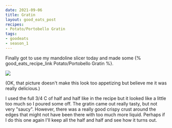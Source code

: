 ```yaml
---
date: 2021-09-06
title: Gratin
layout: good_eats_post
recipes:
- Potato/Portobello Gratin
tags:
- goodeats
- season_1
---
```


Finally got to use my mandoline slicer today and made some
{% good_eats_recipe_link Potato/Portobello Gratin %}.

<a href="https://photos.google.com/share/AF1QipMHIz7Pm-kIpRUhE9VkWVn-m394dKRKFkZoFNaIFwmu0w42rl_7eTGxPr3QaFEaXw/photo/AF1QipNY2hsTOsqoAiRQifL6_LaJDFozrWWVYM86iV88?key=V25lYkxNdzB2R0I5SHVPWmc5cDhDTVUtUkZWcXNR"><img src="https://lh3.googleusercontent.com/pw/AM-JKLXKckU1LdAOgOpSxjfuJEex_q6JyokRCrapcCZ5jhpJOYCTjhRcq-tQKRVgOYSNUZLPNuAYE9gsUliiMFcGYGIr-WVZ7F_5VLBIJAPKOTuGz-NeM8GDNDm8GtuYpR5pzZrlF1wCgycNh5UXuyqp7T3H=w500?authuser=0" /></a>

(OK, that picture doesn't make this look too appetizing but believe me
it was really delicious.)

I used the full 3/4 C of half and half like in the recipe but it looked
like a little too much so I poured some off. The gratin came out really tasty,
but not very "saucy". However, there was a really good crispy crust around
the edges that might not have been there with too much more liquid. Perhaps
if I do this one again I'll keep all the half and half and see how it turns out.
